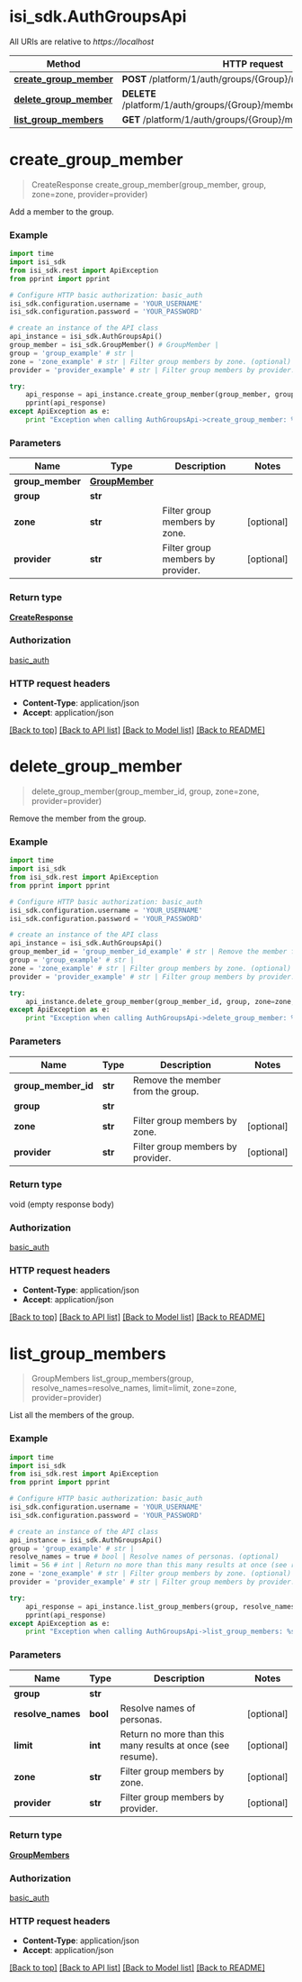 # isi_sdk.AuthGroupsApi

All URIs are relative to *https://localhost*

Method | HTTP request | Description
------------- | ------------- | -------------
[**create_group_member**](AuthGroupsApi.md#create_group_member) | **POST** /platform/1/auth/groups/{Group}/members | 
[**delete_group_member**](AuthGroupsApi.md#delete_group_member) | **DELETE** /platform/1/auth/groups/{Group}/members/{GroupMemberId} | 
[**list_group_members**](AuthGroupsApi.md#list_group_members) | **GET** /platform/1/auth/groups/{Group}/members | 


# **create_group_member**
> CreateResponse create_group_member(group_member, group, zone=zone, provider=provider)



Add a member to the group.

### Example 
```python
import time
import isi_sdk
from isi_sdk.rest import ApiException
from pprint import pprint

# Configure HTTP basic authorization: basic_auth
isi_sdk.configuration.username = 'YOUR_USERNAME'
isi_sdk.configuration.password = 'YOUR_PASSWORD'

# create an instance of the API class
api_instance = isi_sdk.AuthGroupsApi()
group_member = isi_sdk.GroupMember() # GroupMember | 
group = 'group_example' # str | 
zone = 'zone_example' # str | Filter group members by zone. (optional)
provider = 'provider_example' # str | Filter group members by provider. (optional)

try: 
    api_response = api_instance.create_group_member(group_member, group, zone=zone, provider=provider)
    pprint(api_response)
except ApiException as e:
    print "Exception when calling AuthGroupsApi->create_group_member: %s\n" % e
```

### Parameters

Name | Type | Description  | Notes
------------- | ------------- | ------------- | -------------
 **group_member** | [**GroupMember**](GroupMember.md)|  | 
 **group** | **str**|  | 
 **zone** | **str**| Filter group members by zone. | [optional] 
 **provider** | **str**| Filter group members by provider. | [optional] 

### Return type

[**CreateResponse**](CreateResponse.md)

### Authorization

[basic_auth](../README.md#basic_auth)

### HTTP request headers

 - **Content-Type**: application/json
 - **Accept**: application/json

[[Back to top]](#) [[Back to API list]](../README.md#documentation-for-api-endpoints) [[Back to Model list]](../README.md#documentation-for-models) [[Back to README]](../README.md)

# **delete_group_member**
> delete_group_member(group_member_id, group, zone=zone, provider=provider)



Remove the member from the group.

### Example 
```python
import time
import isi_sdk
from isi_sdk.rest import ApiException
from pprint import pprint

# Configure HTTP basic authorization: basic_auth
isi_sdk.configuration.username = 'YOUR_USERNAME'
isi_sdk.configuration.password = 'YOUR_PASSWORD'

# create an instance of the API class
api_instance = isi_sdk.AuthGroupsApi()
group_member_id = 'group_member_id_example' # str | Remove the member from the group.
group = 'group_example' # str | 
zone = 'zone_example' # str | Filter group members by zone. (optional)
provider = 'provider_example' # str | Filter group members by provider. (optional)

try: 
    api_instance.delete_group_member(group_member_id, group, zone=zone, provider=provider)
except ApiException as e:
    print "Exception when calling AuthGroupsApi->delete_group_member: %s\n" % e
```

### Parameters

Name | Type | Description  | Notes
------------- | ------------- | ------------- | -------------
 **group_member_id** | **str**| Remove the member from the group. | 
 **group** | **str**|  | 
 **zone** | **str**| Filter group members by zone. | [optional] 
 **provider** | **str**| Filter group members by provider. | [optional] 

### Return type

void (empty response body)

### Authorization

[basic_auth](../README.md#basic_auth)

### HTTP request headers

 - **Content-Type**: application/json
 - **Accept**: application/json

[[Back to top]](#) [[Back to API list]](../README.md#documentation-for-api-endpoints) [[Back to Model list]](../README.md#documentation-for-models) [[Back to README]](../README.md)

# **list_group_members**
> GroupMembers list_group_members(group, resolve_names=resolve_names, limit=limit, zone=zone, provider=provider)



List all the members of the group.

### Example 
```python
import time
import isi_sdk
from isi_sdk.rest import ApiException
from pprint import pprint

# Configure HTTP basic authorization: basic_auth
isi_sdk.configuration.username = 'YOUR_USERNAME'
isi_sdk.configuration.password = 'YOUR_PASSWORD'

# create an instance of the API class
api_instance = isi_sdk.AuthGroupsApi()
group = 'group_example' # str | 
resolve_names = true # bool | Resolve names of personas. (optional)
limit = 56 # int | Return no more than this many results at once (see resume). (optional)
zone = 'zone_example' # str | Filter group members by zone. (optional)
provider = 'provider_example' # str | Filter group members by provider. (optional)

try: 
    api_response = api_instance.list_group_members(group, resolve_names=resolve_names, limit=limit, zone=zone, provider=provider)
    pprint(api_response)
except ApiException as e:
    print "Exception when calling AuthGroupsApi->list_group_members: %s\n" % e
```

### Parameters

Name | Type | Description  | Notes
------------- | ------------- | ------------- | -------------
 **group** | **str**|  | 
 **resolve_names** | **bool**| Resolve names of personas. | [optional] 
 **limit** | **int**| Return no more than this many results at once (see resume). | [optional] 
 **zone** | **str**| Filter group members by zone. | [optional] 
 **provider** | **str**| Filter group members by provider. | [optional] 

### Return type

[**GroupMembers**](GroupMembers.md)

### Authorization

[basic_auth](../README.md#basic_auth)

### HTTP request headers

 - **Content-Type**: application/json
 - **Accept**: application/json

[[Back to top]](#) [[Back to API list]](../README.md#documentation-for-api-endpoints) [[Back to Model list]](../README.md#documentation-for-models) [[Back to README]](../README.md)

